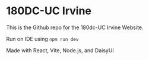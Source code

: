 # 180DC-UC Irvine

This is the Github repo for the 180dc-UC Irvine Website. 

Run on IDE using ```npm run dev```

Made with React, Vite, Node.js, and DaisyUI
